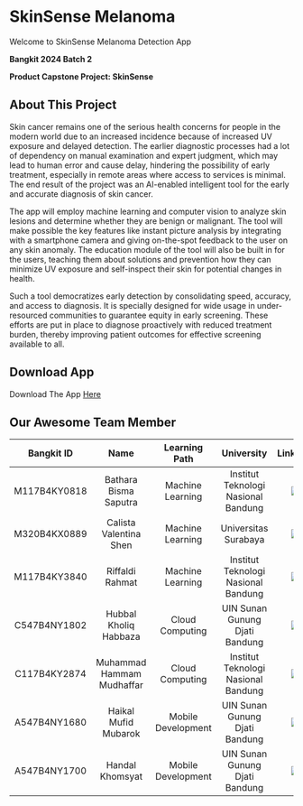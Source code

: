 # SkinSense Melanoma

Welcome to SkinSense Melanoma Detection App

**Bangkit 2024 Batch 2**

**Product Capstone Project: SkinSense**

## About This Project

Skin cancer remains one of the serious health concerns for people in the modern world due to an increased incidence because of increased UV exposure and delayed detection. The earlier diagnostic processes had a lot of dependency on manual examination and expert judgment, which may lead to human error and cause delay, hindering the possibility of early treatment, especially in remote areas where access to services is minimal. The end result of the project was an AI-enabled intelligent tool for the early and accurate diagnosis of skin cancer.

The app will employ machine learning and computer vision to analyze skin lesions and determine whether they are benign or malignant. The tool will make possible the key features like instant picture analysis by integrating with a smartphone camera and giving on-the-spot feedback to the user on any skin anomaly. The education module of the tool will also be built in for the users, teaching them about solutions and prevention how they can minimize UV exposure and self-inspect their skin for potential changes in health.

Such a tool democratizes early detection by consolidating speed, accuracy, and access to diagnosis. It is specially designed for wide usage in under-resourced communities to guarantee equity in early screening. These efforts are put in place to diagnose proactively with reduced treatment burden, thereby improving patient outcomes for effective screening available to all.

## Download App

Download The App <a href="https://drive.google.com/file/d/1Pyg2PAsk7xpf79NdLq6ESEclDk0FppTf/view?usp=sharing">Here</a>

## Our Awesome Team Member

|  Bangkit ID  |             Name             |    Learning Path   |           University           | LinkedIn |
|:------------:|:----------------------------:|:------------------:|:------------------------------:|:--------:|
| M117B4KY0818 | Bathara Bisma Saputra       | Machine Learning   | Institut Teknologi Nasional Bandung    |<a href="https://www.linkedin.com/in/bathara-bisma-saputra-644281208/"> <img src="https://img.shields.io/badge/LinkedIn-0077B5?style=for-the-badge&logo=linkedin&logoColor=white" /> </a> |
| M320B4KX0889 | Calista Valentina Shen         | Machine Learning   | Universitas Surabaya        |<a href="https://www.linkedin.com/in/calista-valentina-shen/"> <img src="https://img.shields.io/badge/LinkedIn-0077B5?style=for-the-badge&logo=linkedin&logoColor=white" /> </a> |
| M117B4KY3840 | Riffaldi Rahmat | Machine Learning   |Institut Teknologi Nasional Bandung        |<a href="https://www.linkedin.com/in/riffaldi-rahmat-663b35329/"> <img src="https://img.shields.io/badge/LinkedIn-0077B5?style=for-the-badge&logo=linkedin&logoColor=white" /> </a> |
| C547B4NY1802 | Hubbal Kholiq Habbaza          | Cloud Computing    | UIN Sunan Gunung Djati Bandung |<a href="https://www.linkedin.com/in/hubbal-kholiq-habbaza-000910237/"> <img src="https://img.shields.io/badge/LinkedIn-0077B5?style=for-the-badge&logo=linkedin&logoColor=white" /> </a> |
| C117B4KY2874 | Muhammad Hammam Mudhaffar         | Cloud Computing    | Institut Teknologi Nasional Bandung |<a href="https://www.linkedin.com/in/muhammad-kemal-p-a97770213"> <img src="https://img.shields.io/badge/LinkedIn-0077B5?style=for-the-badge&logo=linkedin&logoColor=white" /> </a> |
| A547B4NY1680 | Haikal Mufid Mubarok          | Mobile Development | UIN Sunan Gunung Djati Bandung |<a href="https://www.linkedin.com/in/haikal-mufid-mubarok-928460286/"> <img src="https://img.shields.io/badge/LinkedIn-0077B5?style=for-the-badge&logo=linkedin&logoColor=white" /> </a> |
|  A547B4NY1700 | Handal Khomsyat                | Mobile Development |  UIN Sunan Gunung Djati Bandung    |<a href="https://www.linkedin.com/in/handalkhom/"> <img src="https://img.shields.io/badge/LinkedIn-0077B5?style=for-the-badge&logo=linkedin&logoColor=white" /> </a> |
